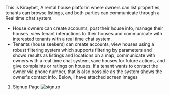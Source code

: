 This is Kiraybet, A rental house platform where owners can list properties, tenants can browse listings, and both parties can communicate through a Real time chat system. 
- House owners can create accounts, post their house info, manage their houses, view tenant interactions to their houses and communicate with interested tenants with a real time chat system.
- Tenants (house seekers) can create accounts, view houses using a robust filtering system which supports filtering by parameters and shows results as listings and locations on a map, communicate with owners with a real time chat system, save houses for future actions, and give complaints or ratings on houses. If a tenant wants to contact the owner via phone number, that is also possible as the system shows the owner's contact info.
Below, I have attached screen images
1. Signup Page
![signup](https://github.com/user-attachments/assets/2ee5a56b-8e8b-4604-87f4-458a82fa69f5)
